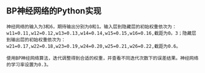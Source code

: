 ## BP神经网络的Python实现

    神经网络的输入为3和6，期待输出分别为0和1。输入层到隐藏层的初始权重依次为：w11=0.11,w12=0.12,w13=0.13,w14=0.14,w15=0.15,w16=0.16,截距为0。3；隐藏层到输出层的初始权重依次为：w21=0.17,w22=0.18,w23=0.19,w24=0.20,w25=0.21,w26=0.22,截距为0.6。

    使用BP神经网络算法，迭代调整得到合适的权重，并查看不同迭代次数下的误差结果。神经网络的学习率设置为0.3。
